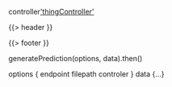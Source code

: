 controller['thingController'](data)

{{> header }}

{{> footer }}

generatePrediction(options, data).then()

options {
    endpoint
    filepath
    controler
}
data {...}
